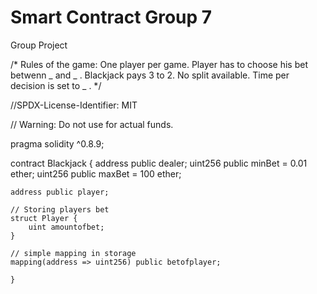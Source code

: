 # Smart Contract Group 7
 Group Project
 
 /* Rules of the game:
 One player per game.
 Player has to choose his bet betwenn _ and _ .
 Blackjack pays 3 to 2.
 No split available.
Time per decision is set to _ .
*/
 

//SPDX-License-Identifier: MIT

// Warning: Do not use for actual funds.

pragma solidity ^0.8.9;

contract Blackjack {
    address public dealer;
    uint256 public minBet = 0.01 ether;
    uint256 public maxBet = 100 ether;
    
    address public player;

    // Storing players bet
    struct Player {
        uint amountofbet;
    }
    
    // simple mapping in storage
    mapping(address => uint256) public betofplayer;

    }
